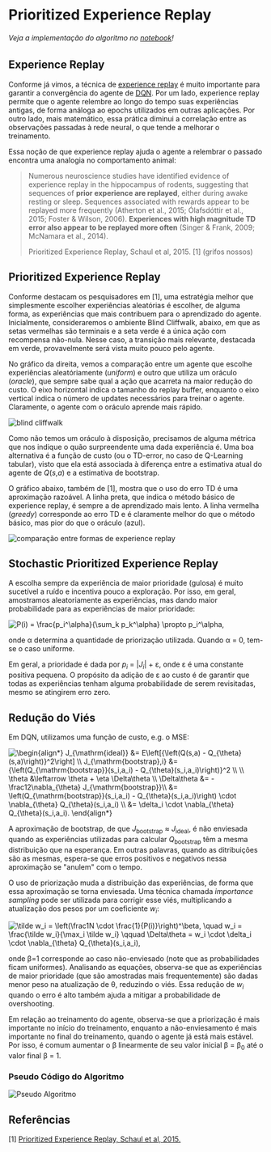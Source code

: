 # Prioritized Experience Replay
###### Veja a implementação do algoritmo no [notebook](Prioritized%20Experience%20Replay.ipynb)!

## Experience Replay

Conforme já vimos, a técnica de [experience replay](../Experience%20Replay) é muito importante para garantir a convergência do agente de [DQN](../Deep%20Q-Network). Por um lado, experience replay permite que o agente relembre ao longo do tempo suas experiências antigas, de forma análoga ao epochs utilizados em outras aplicações. Por outro lado, mais matemático, essa prática diminui a correlação entre as observações passadas à rede neural, o que tende a melhorar o treinamento.

Essa noção de que experience replay ajuda o agente a relembrar o passado encontra uma analogia no comportamento animal:

> Numerous neuroscience studies have identified evidence of experience replay in the hippocampus of rodents, suggesting that sequences of **prior experience are replayed**, either during awake resting or sleep. Sequences associated with rewards appear to be replayed more frequently (Atherton et al., 2015; Ólafsdóttir et al., 2015; Foster & Wilson, 2006). **Experiences with high magnitude TD error also appear to be replayed more often** (Singer & Frank, 2009; McNamara et al., 2014).
>
> Prioritized Experience Replay, Schaul et al, 2015. [1] (grifos nossos)

## Prioritized Experience Replay

Conforme destacam os pesquisadores em [1], uma estratégia melhor que simplesmente escolher experiências aleatórias é escolher, de alguma forma, as experiências que mais contribuem para o aprendizado do agente. Inicialmente, consideraremos o ambiente Blind Cliffwalk, abaixo, em que as setas vermelhas são terminais e a seta verde é a única ação com recompensa não-nula. Nesse caso, a transição mais relevante, destacada em verde, provavelmente será vista muito pouco pelo agente.

No gráfico da direita, vemos a comparação entre um agente que escolhe experiências aleatóriamente (_uniform_) e outro que utiliza um oráculo (_oracle_), que sempre sabe qual a ação que acarreta na maior redução do custo. O eixo horizontal indica o tamanho do replay buffer, enquanto o eixo vertical indica o número de updates necessários para treinar o agente. Claramente, o agente com o oráculo aprende mais rápido.

![blind cliffwalk](imgs/blind_cliffwalk.png)

Como não temos um oráculo à disposição, precisamos de alguma métrica que nos indique o quão surpreendente uma dada experiência é. Uma boa alternativa é a função de custo (ou o TD-error, no caso de Q-Learning tabular), visto que ela está associada à diferença entre a estimativa atual do agente de _Q_(_s_,_a_) e a estimativa de bootstrap.

O gráfico abaixo, também de [1], mostra que o uso do erro TD é uma aproximação razoável. A linha preta, que indica o método básico de experience replay, é sempre a de aprendizado mais lento. A linha vermelha (_greedy_) corresponde ao erro TD e é claramente melhor do que o método básico, mas pior do que o oráculo (azul).

![comparação entre formas de experience replay](imgs/per_comparison.png)

## Stochastic Prioritized Experience Replay

A escolha sempre da experiência de maior prioridade (gulosa) é muito sucetível a ruído e incentiva pouco a exploração. Por isso, em geral, amostramos aleatoriamente as experiências, mas dando maior probabilidade para as experiências de maior prioridade:

<img src="https://latex.codecogs.com/svg.latex?P(i)&space;=&space;\frac{p_i^\alpha}{\sum_k&space;p_k^\alpha}&space;\propto&space;p_i^\alpha," title="P(i) = \frac{p_i^\alpha}{\sum_k p_k^\alpha} \propto p_i^\alpha," />

onde &alpha; determina a quantidade de priorização utilizada. Quando &alpha; = 0, tem-se o caso uniforme.

Em geral, a prioridade é dada por _p<sub>i</sub>_ = |_J<sub>i</sub>_| + &epsilon;, onde &epsilon; é uma constante positiva pequena. O propósito da adição de &epsilon; ao custo é de garantir que todas as experiências tenham alguma probabilidade de serem revisitadas, mesmo se atingirem erro zero.

## Redução do Viés

Em DQN, utilizamos uma função de custo, e.g. o MSE:

<img src="https://latex.codecogs.com/gif.latex?\begin{align*}&space;J_{\mathrm{ideal}}&space;&=&space;E\left[{\left(Q(s,a)&space;-&space;Q_{\theta}(s,a)\right)}^2\right]&space;\\&space;J_{\mathrm{bootstrap},i}&space;&=&space;{\left(Q_{\mathrm{bootstrap}}(s_i,a_i)&space;-&space;Q_{\theta}(s_i,a_i)\right)}^2&space;\\&space;\\&space;\theta&space;&\leftarrow&space;\theta&space;&plus;&space;\eta&space;\Delta\theta&space;\\&space;\Delta\theta&space;&=&space;-\frac12\nabla_{\theta}&space;J_{\mathrm{bootstrap}}\\&space;&=&space;\left(Q_{\mathrm{bootstrap}}(s_i,a_i)&space;-&space;Q_{\theta}(s_i,a_i)\right)&space;\cdot&space;\nabla_{\theta}&space;Q_{\theta}(s_i,a_i)&space;\\&space;&=&space;\delta_i&space;\cdot&space;\nabla_{\theta}&space;Q_{\theta}(s_i,a_i).&space;\end{align*}" title="\begin{align*} J_{\mathrm{ideal}} &= E\left[{\left(Q(s,a) - Q_{\theta}(s,a)\right)}^2\right] \\ J_{\mathrm{bootstrap},i} &= {\left(Q_{\mathrm{bootstrap}}(s_i,a_i) - Q_{\theta}(s_i,a_i)\right)}^2 \\ \\ \theta &\leftarrow \theta + \eta \Delta\theta \\ \Delta\theta &= -\frac12\nabla_{\theta} J_{\mathrm{bootstrap}}\\ &= \left(Q_{\mathrm{bootstrap}}(s_i,a_i) - Q_{\theta}(s_i,a_i)\right) \cdot \nabla_{\theta} Q_{\theta}(s_i,a_i) \\ &= \delta_i \cdot \nabla_{\theta} Q_{\theta}(s_i,a_i). \end{align*}" />

A aproximação de bootstrap, de que _J_<sub>bootstrap</sub> &approx; _J_<sub>ideal</sub>, é não enviesada quando as experiências utilizadas para calcular _Q_<sub>bootstrap</sub> têm a mesma distribuição que na esperança. Em outras palavras, quando as ditribuições são as mesmas, espera-se que erros positivos e negativos nessa aproximação se "anulem" com o tempo.

O uso de priorização muda a distribuição das experiências, de forma que essa aproximação se torna enviesada. Uma técnica chamada _importance sampling_ pode ser utilizada para corrigir esse viés, multiplicando a atualização dos pesos por um coeficiente _w<sub>i</sub>_:

<img src="https://latex.codecogs.com/svg.latex?\tilde&space;w_i&space;=&space;\left(\frac1N&space;\cdot&space;\frac{1}{P(i)}\right)^\beta,&space;\quad&space;w_i&space;=&space;\frac{\tilde&space;w_i}{\max_i&space;\tilde&space;w_i}&space;\qquad&space;\Delta\theta&space;=&space;w_i&space;\cdot&space;\delta_i&space;\cdot&space;\nabla_{\theta}&space;Q_{\theta}(s_i,a_i)," title="\tilde w_i = \left(\frac1N \cdot \frac{1}{P(i)}\right)^\beta, \quad w_i = \frac{\tilde w_i}{\max_i \tilde w_i} \qquad \Delta\theta = w_i \cdot \delta_i \cdot \nabla_{\theta} Q_{\theta}(s_i,a_i)," />

onde &beta;=1 corresponde ao caso não-enviesado (note que as probabilidades ficam uniformes). Analisando as equações, observa-se que as experiências de maior prioridade (que são amostradas mais frequentemente) são dadas menor peso na atualização de &theta;, reduzindo o viés. Essa redução de _w<sub>i</sub>_ quando o erro é alto também ajuda a mitigar a probabilidade de overshooting.

Em relação ao treinamento do agente, observa-se que a priorização é mais importante no início do treinamento, enquanto a não-enviesamento é mais importante no final do treinamento, quando o agente já está mais estável. Por isso, é comum aumentar o &beta; linearmente de seu valor inicial &beta; = &beta;<sub>0</sub> até o valor final &beta; = 1.

### Pseudo Código do Algoritmo

![Pseudo Algoritmo](imgs/algoritmo.svg)

## Referências

[1] [Prioritized Experience Replay, Schaul et al, 2015.](https://deepmind.com/research/publications/prioritized-experience-replay)
